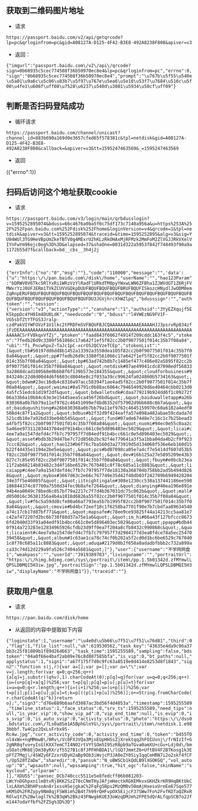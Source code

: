 ## 获取到二维码图片地址

* 请求

`https://passport.baidu.com/v2/api/getqrcode?lp=pc&qrloginfrom=pc&gid=A08127A-D125-4F42-B3E8-492A8238F808&apiver=v3`


* 返回：

`{"imgurl":"passport.baidu.com\/v2\/api\/qrcode?sign=0b68935c5cec774508f36b50970ec8e4&lp=pc&qrloginfrom=pc","errno":0,"sign":"0b68935c5cec774508f36b50970ec8e4","prompt":"\u767b\u5f55\u540e\u5a01\u9a6c\u5c06\u83b7\u5f97\u767e\u5ea6\u5e10\u53f7\u7684\u516c\u5f00\u4fe1\u606f\uff08\u7528\u6237\u540d\u3001\u5934\u50cf\uff09"}`



## 判断是否扫码登陆成功

* 循环请求

`https://passport.baidu.com/channel/unicast?channel_id=883b690a169d0e3657cfed65f578381c&tpl=netdisk&gid=A08127A-D125-4F42-B3E8-492A8238F808&callback=&apiver=v3&tt=1595247463569&_=1595247463569`


* 返回

({"errno":1})



## 扫码后访问这个地址获取cookie

* 请求

`https://passport.baidu.com/v3/login/main/qrbdusslogin?v=1595252895074&bduss=66c4676a0ba5f0c75df173c7140a956a&u=https%253A%252F%252Fpan.baidu.com%252Fdisk%252Fhome&loginVersion=v4&qrcode=1&tpl=netdisk&apiver=v3&tt=1595252895074&traceid=&time=1595252895&alg=v3&sig=YU04WUl3TG9HeVBpUmZkeTBTV0g4MExrU2hKLzRkOHAxMjRFMzk2MmFoM2ZlVGJJRkVXelVIYnFwYm96ejc0eg%3D%3D&elapsed=37&shaOne=0031d322a5953f842f748493f90a9a1172b55d7f&callback=bd__cbs__3h4j2j`

* 返回

`{"errInfo":{"no":"0","msg":""},"code":"110000","message":"",'data':{"u":"https:\/\/pan.baidu.com\/disk\/home","userName":"","hao123Param":"bDRWV0V6Tkc5RlYxRi1WRzVzYlRadFlURkdTM0pyYWxwLWN6ZFBha1ZJWVdGT1Z6RjFVMWxrYzJ0UFJERm1TVkZCUVVGQkpDUUFBQUFBQUFBQUFBRUFBQUFISkozcHNydlJwODM0emZqRnpERUFBQUFBQUFBQUFBQUFBQUFBQUFBQUFBQUFBQUFBQUFBQUFBQUFBQUFBQUFBQUFBQUFBQUFBQUFBQUFBQUFBQUFBQUFBQUFDU3JGVjhrcXhWZlpq","bdusssign":"","authtoken":"","session":{"version":"v3","actionType":"","canshare":"1","authsid":"3YyEZXqujf5EK5kppDc4YH0Im4DU8LdK","needvcode":"0","bduss":"l4VWEzNG9FV1F-VG5sbTZtYTFGS3Jralp-czdPakVIYWFOVzF1U1lkc2tPRDFmSVFBQUFBJCQAAAAAAAAAAAEAAAAHJJ3psrvRp834zfjFzDEAAAAAAAAAAAAAAAAAAAAAAAAAAAAAAAAAAAAAAAAAAAAAAAAAAAAAAAAAAAAAAAAAAAAAACSrFV8kqxVfZj","ptoken":"faad843f6062f4914f209cddc163f4c5","stoken":"7fedb26d9c3380f561066c17a642f1ef5f82cc2b0f9077501f014c35b7f08a84","ubi":"fi_PncwhpxZ~TaJc1pC-xcrO5JQCVzeTCEp","stokenList":"[&quot;tb#50197dd6dd8b1452a13392a3558dea105f82cc2b0f9077501f014c35b7f08a84&quot;,&quot;pp#7fedb26d9c3380f561066c17a642f1ef5f82cc2b0f9077501f014c35b7f08a84&quot;,&quot;bp#63ad742b8b7c1485ef477c486e02a5895f82cc2b0f9077501f014c35b7f08a84&quot;,&quot;netdisk#07ae49941cdc87098edf568333a2868dcad180568e0bbb8f6f139b573e184355&quot;,&quot;cloudforbusiness#9843240c22d8d00d4d6f6603cd8046e8c2f033a39cc99624fa024860b5734163&quot;,&quot;bdwm#23ec16db4c8310a97acc58394f1ae4ad5f82cc2b0f9077501f014c35b7f08a84&quot;,&quot;waimai#8a5791c0b88ac6064c7946549920d6e40464cbb0213d04a5fc51edc61d19f2df&quot;,&quot;bdwalletsdk#cdaa779219b924dd6f1c09272f06a33b6a10b84c63e3e15445aea5ca456f26bd&quot;,&quot;baiduwalletapp#a26b830368a0b7bb79a11ef9762c46451099ef8bd6352df57902d9bb688c667a&quot;,&quot;baidugushitong#a26b830368a0b7bb79a11ef9762c4645159970c60a6102a4edf0508d4c87f1a2&quot;,&quot;bdbus#b2f32d9f424eaffa57e098a482abae59cdada7d521cdb18e7a92bd33be04b545&quot;,&quot;fund#07ade67448e7c16c1c7b25bead3a4fbf5f82cc2b0f9077501f014c35b7f08a84&quot;,&quot;nuomi#94ec0e55c0aa2c5a46ee97311203443704edf91b4bcc661c0e5d896403ec5029&quot;,&quot;licai#c4ee7a9a1547defd4c7fb7c797957f7d04edf91b4bcc661c0e5d896403ec5029&quot;,&quot;asset#bdb3b29d47be7c72d856b2bc92f4e779641a3f5a1bba04da4b2cf9f9237ccc82&quot;,&quot;hao123#b6f76c7ba560d3a273919d5d134068f536e6eb160d15b22f44435e1194e2be5e&quot;,&quot;pcs#bd07098ca05e7a4cf7e5414df607d53b5f82cc2b0f9077501f014c35b7f08a84&quot;,&quot;dev#16b125a27e5895209e43b3027c7c85e95f82cc2b0f9077501f014c35b7f08a84&quot;,&quot;fbuym#e0bcb23ea11f2ab68214b83482c3d4f16be6529c7670401c8f78c685a11c8883&quot;,&quot;licaiapp#c4ee7a9a1547defd4c7fb7c797957f7de18130a368704b758bb2ad5b494d8268&quot;,&quot;mybox#3667d63c2e66c767749e35d42f48db03f242709b694942820434e3ff5e46085f&quot;,&quot;iitnightingale#308e1230cc538a137441186ee590186844374c87700a7550d34fec9b8afe7264&quot;,&quot;dianying#40ea196e891e94b4ea0049c78bed6c057bf79a2217c7f7d4b367031dc75c062b&quot;,&quot;mall#d050016c36381356a4b4a1018d6826a55f82cc2b0f9077501f014c35b7f08a84&quot;,&quot;lv#f6c5a59dd0cfe80a66af793ea5b7b1995f82cc2b0f9077501f014c35b7f08a84&quot;,&quot;cmovie#bd4bc72eef18c1f6258ba7701f98e7b7cbdfaa89634540a74c17cb17d87bf771&quot;,&quot;mapsafe#c78ee9ce93825f44a14213cc5aa81e7c42af472207d2bc6b730f88d37a75e1a6&quot;,&quot;im_hi#66a43f127bfccc86736fd2040d33f91a04edf91b4bcc661c0e5d896403ec5029&quot;,&quot;ppapp#bdb440f914a723283e12834965926cfdb23d9ff0ea7f204a8cfb8432c990868c&quot;,&quot;licaient#c4ee7a9a1547defd4c7fb7c797957f7d2984177d3ea0fdce78a5ec2547039458&quot;,&quot;album#1c63ae1ca78c74cf0b202a5f2cd0d1bc6be6529c7670401c8f78c685a11c8883&quot;,&quot;aduqa#2179d0b2f658a0adadbfbbb2c732a899aca33c74d12d229a9fa526c7404a5681&quot;]"},"user":{"username":"不学网网盘1","weakpass":"","userId":"3919389703","livinguname":"","portraitUrl":"https:\/\/himg.bdimg.com\/sys\/portrait\/item\/pp.1.5b01342d.zfMYmwlLQPSLDBMQI5H3iw.jpg","portraitSign":"pp.1.5b01342d.zfMYmwlLQPSLDBMQI5H3iw","displayName":"不学网网盘1"}},"traceid":""}`



## 获取用户信息

* 请求

`https://pan.baidu.com/disk/home`


* 从返回的内容中提取如下内容

`{"loginstate":1,"username":"\u4e0d\u5b66\u7f51\u7f51\u76d81","third":0,"flag":1,"file_list":null,"uk":619530562,"task_key":"43635e4da9c96a37bb3c25f81809b1f89d264663","task_time":1595255589,"sampling":false,"bdstoken":"04a0f66e4baf2ab09e76c8d887585bfa","is_vip":0,"bt_paths":null,"applystatus":1,"sign1":"a67f175f7d0c9fc63a8519e8d414e8253d8f1843","sign2":"function s(j,r){var a=[];var p=[];var o=\"\";var v=j.length;for(var q=0;q<256;q++){a[q]=j.substr((q%v),1).charCodeAt(0);p[q]=q}for(var u=q=0;q<256;q++){u=(u+p[q]+a[q])%256;var t=p[q];p[q]=p[u];p[u]=t}for(var i=u=q=0;q<r.length;q++){i=(i+1)%256;u=(u+p[i])%256;var t=p[i];p[i]=p[u];p[u]=t;k=p[((p[i]+p[u])%256)];o+=String.fromCharCode(r.charCodeAt(q)^k)}return o};","sign3":"d76e889b6aafd3087ac3bd56f4d4053a","timestamp":1595255589,"timeline_status":1,"face_status":0,"srv_ts":1595255589,"need_tips":null,"is_year_vip":0,"show_vip_ad":0,"vip_end_time":null,"is_evip":0,"is_svip":0,"is_auto_svip":0,"activity_status":0,"photo":"https:\/\/dss0.bdstatic.com\/7Ls0a8Sm1A5BphGlnYG\/sys\/portrait\/item\/netdisk.1.e983bbbf.Tw4Cpz2QxLsFrbx95-Rc4w.jpg","curr_activity_code":0,"activity_end_time":0,"token":"b455TOnl4xWx+nqMMmwB\/0Rv\/Vc0FXJVQa3MjnEUpHHSsZjXrektqq2hFOIUvnj\/frNIzIf+G2gNR8qfvo+yIsGlKXX7emCTI4N02rtVYtSOm5I95zR8pb9aTGva0amXU+cGu+Ldj0d\/bmuSOatcMK6EjDm38yRXrzf5527B1c8fJPFHhBDA1\/lGQ7JmmtZ6+UftBV4F2BTKosg1k3EpFfZ7Mqj\/4SWZy6FZzxrUDyH2aBp9Ob3iWvjcP3JA0eZY0SiyIqqCeHRN7i2o2skf4fCF\/Up528fZaDw","sharedir":0,"pansuk":"N_oBWSCb1kQdLB9lXGOKGQ","vol_autoup":"0","wpsauth":null,"wpssamping":true,"hit_ogc":false,"skinName":"skycloud","urlparam":[],"XDUSS":"pansec_DCb740ccc5511e5e8fedcff06b081203-LWcYnDGhpxnilm8tvRj8KK2SzZ78cCNmTHyJAfjmHectkRGKEMkvxGKHZkrKR9HqBKtUkClxLAXm%2BhHPsoAn8r1xssHSejgkaC%2FqFg5Bps2MzQM0v50mAjHxesxUreEe67Sqe577oKMSO%2FRZypy9Nm8qjFSW8im%2B4t7h99rQHFvpOX5EijcF37SWw7Fo%2FvfKDTaQZRxRROlw1YZ%2Bwlogl7k%2B3qW%2Bkz43FNwgkKUE33oWzqDMJm%2FPE5dQrALfqpSCB7o2Jfm1447odaYfbf%2FZ5g%3D%3D"}`


